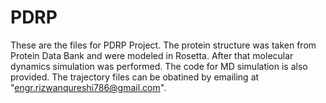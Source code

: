 # PDRP

These are the files for PDRP Project. The protein structure was taken from Protein Data Bank and were modeled in Rosetta. After that molecular dynamics simulation was performed. The code for MD simulation is also provided. The trajectory files can be obatined by emailing at "engr.rizwanqureshi786@gmail.com".
